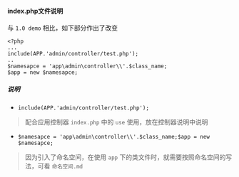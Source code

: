 #### index.php文件说明

与 `1.0 demo` 相比，如下部分作出了改变

    <?php
    ...
    include(APP.'admin/controller/test.php');
    ..
    $namesapce = 'app\admin\controller\\'.$class_name;
    $app = new $namesapce;

##### 说明

- `include(APP.'admin/controller/test.php');`
>配合应用控制器 `index.php` 中的 `use` 使用，放在控制器说明中说明
- `$namesapce = 'app\admin\controller\\'.$class_name;$app = new $namesapce;`
>因为引入了命名空间，在使用 `app` 下的类文件时，就需要按照命名空间的写法，可看 `命名空间.md`